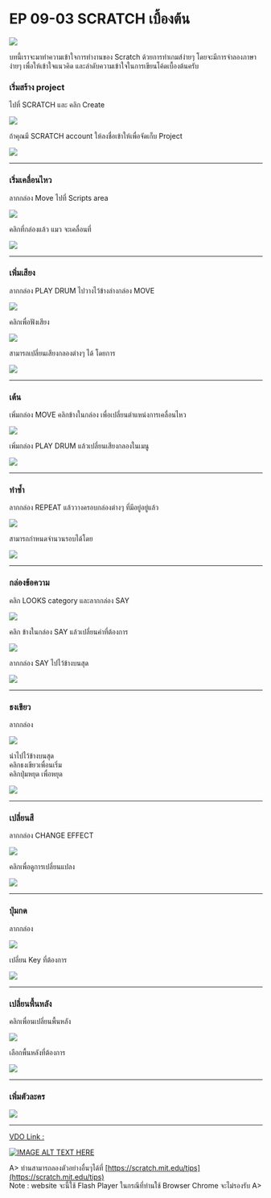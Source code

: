 # EP 09-03 SCRATCH เบื้องต้น
![](images/EP09/090301.PNG)

บทนี้เราจะมาทำความเข้าใจการทำงานของ Scratch ด้วยการทำเกมส์ง่ายๆ โดยจะมีการจำลองภาษาง่ายๆ เพื่อให้เข้าใจแนวคิด และลำดับความเข้าใจในการเขียนโค้ดเบื้องต้นครับ

### เริ่มสร้าง project

ไปที่ SCRATCH และ คลิก Create  

![](images/EP09/090302.PNG)  

ถ้าคุณมี SCRATCH account ให้ลงชื่อเข้าให้เพื่อจัดเก็บ Project  

![](images/EP09/090303.PNG)  

* * *

### เริ่มเคลื่อนไหว

ลากกล่อง Move ไปที่ Scripts area  

![](images/EP09/090304.PNG)  

คลิกที่กล่องแล้ว แมว จะเคลื่อนที่  

![](images/EP09/090305.PNG)  

* * *

### เพิ่มเสียง

ลากกล่อง PLAY DRUM ไปวางไว้ข้างล่างกล่อง MOVE  

![](images/EP09/090306.PNG)  

คลิกเพื่อฟังเสียง  

![](images/EP09/090307.PNG)  

สามารถเปลี่ยนเสียงกลองต่างๆ ได้ โดยการ  

![](images/EP09/090308.PNG)  

* * *

### เต้น

เพิ่มกล่อง MOVE คลิกข้างในกล่อง เพื่อเปลี่ยนตำแหน่งการเคลื่อนไหว  

![](images/EP09/090309.PNG)  

เพิ่มกล่อง PLAY DRUM แล้วเปลี่ยนเสียงกลองในเมนู  

![](images/EP09/090310.PNG)

* * *

### ทำซ้ำ

ลากกล่อง REPEAT แล้ววางครอบกล่องต่างๆ ที่มีอยู่อยู่แล้ว  

![](images/EP09/090311.PNG)  

สามารถกำหนดจำนวนรอบได้โดย  

![](images/EP09/090312.PNG)  

* * *

### กล่องข้อความ

คลิก LOOKS category และลากกล่อง SAY  

![](images/EP09/090313.PNG)  

คลิก ข้างในกล่อง SAY แล้วเปลี่ยนคำที่ต้องการ  

![](images/EP09/090314.PNG)  

ลากกล่อง SAY ไปไว้ข้างบนสุด  

![](images/EP09/090315.PNG)

* * *

### ธงเขียว

ลากกล่อง 

![](images/EP09/090316.PNG)  

นำไปไว้ข้างบนสุด  
คลิกธงเขียวเพื่อนเริ่ม  
คลิกปุ่มหยุด เพื่อหยุด  

![](images/EP09/090317.PNG)  

* * *

### เปลี่ยนสี

ลากกล่อง CHANGE EFFECT  

![](images/EP09/090318.PNG)  

คลิกเพื่อดูการเปลี่ยนแปลง

![](images/EP09/090319.PNG)  

* * *

### ปุ่มกด

ลากกล่อง  

![](images/EP09/090320.PNG)  

เปลี่ยน Key ที่ต้องการ  

![](images/EP09/090321.PNG)  

* * *

### เปลี่ยนพื้นหลัง

คลิกเพื่อนเปลี่ยนพื้นหลัง  

![](images/EP09/090322.PNG)  

เลือกพื้นหลังที่ต้องการ  

![](images/EP09/090323.PNG)  

* * *

### เพิ่มตัวละคร

![](images/EP09/090324.PNG)  

* * *

[VDO Link : ](https://youtu.be/iWhIqsSznC4)

[![IMAGE ALT TEXT HERE](images/EP09/00.PNG)](https://youtu.be/iWhIqsSznC4)

A>
 ท่านสามารถลองตัวอย่างอื่นๆได้ที่
[https://scratch.mit.edu/tips](https://scratch.mit.edu/tips)  
 Note : website จะนี้ใช้ Flash Player ในกรณีที่ท่านใช้ Browser Chrome จะไม่รองรับ
A>